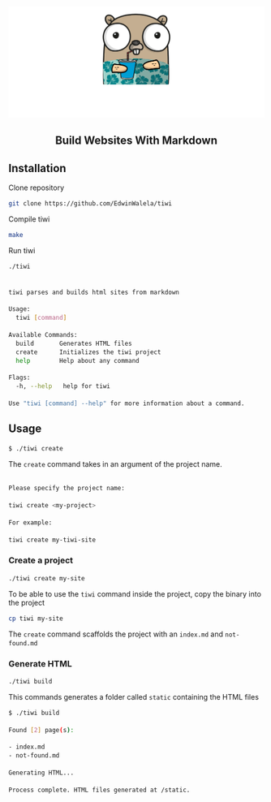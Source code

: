 <div align="center">
<img src="docs/tiwiMascot.png"/>
<h2>Build Websites With Markdown
</h2>
</div>


## Installation

Clone repository

```bash
git clone https://github.com/EdwinWalela/tiwi
```

Compile tiwi

```bash
make
```

Run tiwi

```bash
./tiwi


tiwi parses and builds html sites from markdown

Usage:
  tiwi [command]

Available Commands:
  build       Generates HTML files
  create      Initializes the tiwi project
  help        Help about any command

Flags:
  -h, --help   help for tiwi

Use "tiwi [command] --help" for more information about a command.

```

## Usage

```bash
$ ./tiwi create
```

The `create` command takes in an argument of the project name.

```bash

Please specify the project name:

tiwi create <my-project>

For example:

tiwi create my-tiwi-site

```

### Create a project

```bash
./tiwi create my-site
```

To be able to use the `tiwi` command inside the project, copy the binary into the project

```bash
cp tiwi my-site
```

The `create` command scaffolds the project with an `index.md` and `not-found.md`

### Generate HTML

```bash
./tiwi build
```

This commands generates a folder called `static` containing the HTML files

```bash
$ ./tiwi build

Found [2] page(s):

- index.md
- not-found.md

Generating HTML...

Process complete. HTML files generated at /static.
```